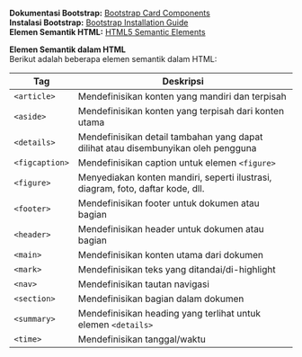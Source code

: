 
**Dokumentasi Bootstrap:** [Bootstrap Card Components](https://getbootstrap.com/docs/4.6/components/card/)  
**Instalasi Bootstrap:** [Bootstrap Installation Guide](https://getbootstrap.com/docs/4.6/getting-started/download/)  
**Elemen Semantik HTML:** [HTML5 Semantic Elements](https://www.w3schools.com/html/html5_semantic_elements.asp)

**Elemen Semantik dalam HTML**  
Berikut adalah beberapa elemen semantik dalam HTML:

| Tag         | Deskripsi                                                                          |
|-------------|------------------------------------------------------------------------------------|
| `<article>` | Mendefinisikan konten yang mandiri dan terpisah                                    |
| `<aside>`   | Mendefinisikan konten yang terpisah dari konten utama                              |
| `<details>` | Mendefinisikan detail tambahan yang dapat dilihat atau disembunyikan oleh pengguna |
| `<figcaption>` | Mendefinisikan caption untuk elemen `<figure>`                                  |
| `<figure>`  | Menyediakan konten mandiri, seperti ilustrasi, diagram, foto, daftar kode, dll.    |
| `<footer>`  | Mendefinisikan footer untuk dokumen atau bagian                                    |
| `<header>`  | Mendefinisikan header untuk dokumen atau bagian                                    |
| `<main>`    | Mendefinisikan konten utama dari dokumen                                           |
| `<mark>`    | Mendefinisikan teks yang ditandai/di-highlight                                     |
| `<nav>`     | Mendefinisikan tautan navigasi                                                     |
| `<section>` | Mendefinisikan bagian dalam dokumen                                                |
| `<summary>` | Mendefinisikan heading yang terlihat untuk elemen `<details>`                      |
| `<time>`    | Mendefinisikan tanggal/waktu                                                       |

